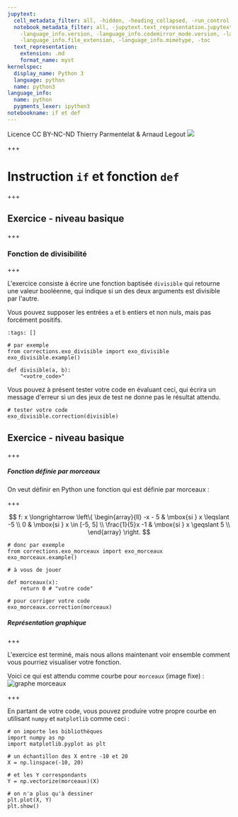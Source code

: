```yaml
---
jupytext:
  cell_metadata_filter: all, -hidden, -heading_collapsed, -run_control, -trusted
  notebook_metadata_filter: all, -jupytext.text_representation.jupytext_version, -jupytext.text_representation.format_version,
    -language_info.version, -language_info.codemirror_mode.version, -language_info.codemirror_mode,
    -language_info.file_extension, -language_info.mimetype, -toc
  text_representation:
    extension: .md
    format_name: myst
kernelspec:
  display_name: Python 3
  language: python
  name: python3
language_info:
  name: python
  pygments_lexer: ipython3
notebookname: if et def
---
```


<div class="licence">
<span>Licence CC BY-NC-ND</span>
<span>Thierry Parmentelat &amp; Arnaud Legout</span>
<span><img src="media/both-logos-small-alpha.png" /></span>
</div>

+++

# Instruction `if` et fonction `def`

+++

## Exercice - niveau basique

+++

### Fonction de divisibilité

+++

L'exercice consiste à écrire une fonction baptisée `divisible` qui retourne une valeur booléenne, qui indique si un des deux arguments est divisible par l'autre.

Vous pouvez supposer les entrées `a` et `b` entiers et non nuls, mais pas forcément positifs.

```{code-cell} ipython3
:tags: []

# par exemple
from corrections.exo_divisible import exo_divisible
exo_divisible.example()
```

```{code-cell} ipython3
def divisible(a, b):
    "<votre_code>"
```

Vous pouvez à présent tester votre code en évaluant ceci, qui écrira un message d'erreur si un des jeux de test ne donne pas le résultat attendu.

```{code-cell} ipython3
# tester votre code
exo_divisible.correction(divisible)
```

## Exercice - niveau basique

+++

##### Fonction définie par morceaux

On veut définir en Python une fonction qui est définie par morceaux :

+++

$$
f: x \longrightarrow \left\{
\begin{array}{ll}
-x - 5          & \mbox{si } x \leqslant -5 \\
0               & \mbox{si } x \in [-5, 5]  \\
\frac{1}{5}x -1 & \mbox{si } x \geqslant 5  \\
\end{array}
\right.
$$

```{code-cell} ipython3
# donc par exemple
from corrections.exo_morceaux import exo_morceaux
exo_morceaux.example()
```

```{code-cell} ipython3
# à vous de jouer

def morceaux(x):
    return 0 # "votre code"
```

```{code-cell} ipython3
# pour corriger votre code
exo_morceaux.correction(morceaux)
```

##### Représentation graphique

+++

L'exercice est terminé, mais nous allons maintenant voir ensemble comment vous pourriez visualiser votre fonction.

Voici ce qui est attendu comme courbe pour `morceaux` (image fixe) :
![graphe morceaux](media/morceaux.png)

+++

En partant de votre code, vous pouvez produire votre propre courbe en utilisant `numpy` et `matplotlib` comme ceci :

```{code-cell} ipython3
# on importe les bibliothèques
import numpy as np
import matplotlib.pyplot as plt
```

```{code-cell} ipython3
# un échantillon des X entre -10 et 20
X = np.linspace(-10, 20)

# et les Y correspondants
Y = np.vectorize(morceaux)(X)
```

```{code-cell} ipython3
# on n'a plus qu'à dessiner
plt.plot(X, Y)
plt.show()
```
